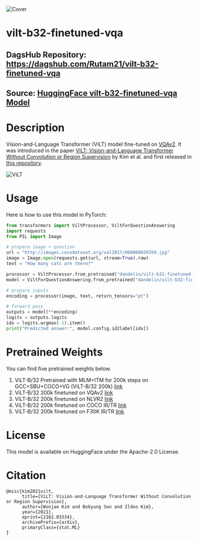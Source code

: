 ![Cover](https://user-images.githubusercontent.com/66431403/267597217-2285216a-209c-466b-a0da-ab610356c2af.png)

# vilt-b32-finetuned-vqa

## DagsHub Repository: https://dagshub.com/Rutam21/vilt-b32-finetuned-vqa

## Source: [HuggingFace vilt-b32-finetuned-vqa Model](https://huggingface.co/dandelin/vilt-b32-finetuned-vqa)

# Description

Vision-and-Language Transformer (ViLT) model fine-tuned on [VQAv2](https://visualqa.org/). It was introduced in the paper [ViLT: Vision-and-Language Transformer
Without Convolution or Region Supervision](https://arxiv.org/abs/2102.03334) by Kim et al. and first released in [this repository](https://github.com/dandelin/ViLT). 

![ViLT](https://raw.githubusercontent.com/dandelin/ViLT/master/assets/vilt.png)

# Usage

Here is how to use this model in PyTorch:

```python
from transformers import ViltProcessor, ViltForQuestionAnswering
import requests
from PIL import Image

# prepare image + question
url = "http://images.cocodataset.org/val2017/000000039769.jpg"
image = Image.open(requests.get(url, stream=True).raw)
text = "How many cats are there?"

processor = ViltProcessor.from_pretrained("dandelin/vilt-b32-finetuned-vqa")
model = ViltForQuestionAnswering.from_pretrained("dandelin/vilt-b32-finetuned-vqa")

# prepare inputs
encoding = processor(image, text, return_tensors="pt")

# forward pass
outputs = model(**encoding)
logits = outputs.logits
idx = logits.argmax(-1).item()
print("Predicted answer:", model.config.id2label[idx])
```

# Pretrained Weights
You can find five pretrained weights below.

1. ViLT-B/32 Pretrained with MLM+ITM for 200k steps on GCC+SBU+COCO+VG (ViLT-B/32 200k) [link](https://github.com/dandelin/ViLT/releases/download/200k/vilt_200k_mlm_itm.ckpt)
2. ViLT-B/32 200k finetuned on VQAv2 [link](https://github.com/dandelin/ViLT/releases/download/200k/vilt_vqa.ckpt)
3. ViLT-B/32 200k finetuned on NLVR2 [link](https://github.com/dandelin/ViLT/releases/download/200k/vilt_nlvr2.ckpt)
4. ViLT-B/32 200k finetuned on COCO IR/TR [link](https://github.com/dandelin/ViLT/releases/download/200k/vilt_irtr_coco.ckpt)
5. ViLT-B/32 200k finetuned on F30K IR/TR [link](https://github.com/dandelin/ViLT/releases/download/200k/vilt_irtr_f30k.ckpt)

# License

This model is available on HuggingFace under the Apache-2.0 License.

# Citation

```citation
@misc{kim2021vilt,
      title={ViLT: Vision-and-Language Transformer Without Convolution or Region Supervision}, 
      author={Wonjae Kim and Bokyung Son and Ildoo Kim},
      year={2021},
      eprint={2102.03334},
      archivePrefix={arXiv},
      primaryClass={stat.ML}
}
```
